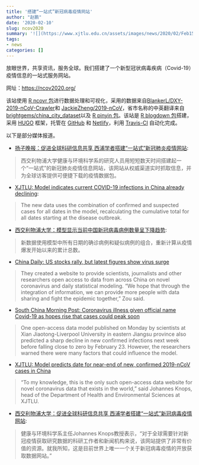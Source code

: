 ```yaml
---
title: '搭建“一站式”新冠病毒疫情网站'
author: "赵鹏"
date: '2020-02-10'
slug: ncov2020
summary: '![](https://www.xjtlu.edu.cn/assets/images/news/2020/02/Feb15data3.png)'
tags:
- news
categories: []
---
```


放眼世界，共享资讯，服务全球。我们搭建了一个新型冠状病毒疾病（Covid-19）疫情信息的一站式服务网站。

网址：https://ncov2020.org/

该站使用 [R ncovr 包](https://github.com/pzhaonet/ncovr)进行数据处理和可视化，采用的数据来自[BlankerL/DXY-2019-nCoV-Crawler](https://github.com/BlankerL/DXY-2019-nCoV-Crawler)和 [JackieZheng/2019-nCoV](https://github.com/JackieZheng/2019-nCoV)，省市名称的中英翻译来自 [brightgems/china_city_dataset](https://github.com/brightgems/china_city_dataset)以及 [R pinyin 包](https://cran.r-project.org/package=pinyin)。该站是 [R blogdown 包](https://bookdown.org/yihui/blogdown/)搭建，采用 [HUGO](https://gohugo.io/) 框架，托管在 [GitHub](http://github.com/) 和 [Netlify](https://www.netlify.com/)，利用 [Travis-CI](https://travis-ci.org/) 自动化完成。

以下是部分媒体报道。

- [扬子晚报：促进全球科研信息共享 西浦学者搭建“一站式”新冠肺炎疫情网站](https://www.yangtse.com/zncontent/270655.html):

> 西交利物浦大学健康与环境科学系的研究人员用短短数天时间搭建起一个“一站式”的新冠肺炎疫情信息网站，该网站从权威渠道实时抓取信息，并为全球访客提供可便捷下载的疫情数据包。

- [XJTLU: Model indicates current COVID-19 infections in China already declining](https://www.xjtlu.edu.cn/en/news/2020/02/model-indicates-current-covid-19-infections-in-china-already-declining):

> The new data uses the combination of confirmed and suspected cases for all dates in the model, recalculating the cumulative total for all dates starting at the disease outbreak.

- [西交利物浦大学：模型显示当前中国新冠病毒病例数量呈下降趋势](https://www.xjtlu.edu.cn/zh/news/2020/02/yiqingchengxiajiangqushi):

> 新数据使用模型中所有日期的确诊病例和疑似病例的组合，重新计算从疫情爆发开始以来的累计总数。

- [China Daily: US stocks rally, but latest figures show virus surge](https://www.chinadaily.com.cn/a/202002/13/WS5e457070a310128217277670.html)

> They created a website to provide scientists, journalists and other researchers open access to data from across China on novel coronavirus and daily statistical modeling. “We hope that through the integration of information, we can provide more people with data sharing and fight the epidemic together,” Zou said.

- [South China Morning Post: Coronavirus illness given official name Covid-19 as hopes rise that cases could peak soon](https://www.scmp.com/news/china/society/article/3050090/deadly-coronavirus-renamed-covid-19-hopes-rise-disease-will-peak)

> One open-access data model published on Monday by scientists at Xian Jiaotong-Liverpool University in eastern Jiangsu province also predicted a sharp decline in new confirmed infections next week before falling close to zero by February 23. However, the researchers warned there were many factors that could influence the model.

- [XJTLU: Model predicts date for near-end of new, confirmed 2019-nCoV cases in China](https://www.xjtlu.edu.cn/en/news/2020/02/model-predicts-date-for-near-end-of-new-confirmed-2019-ncov-cases?_ga=2.186199017.1547123512.1581421183-425644583.1571043854)

> “To my knowledge, this is the only such open-access data website for novel coronavirus data that exists in the world,” said Johannes Knops, head of the Department of Health and Environmental Sciences at XJTLU.

- [西交利物浦大学：促进全球科研信息共享 西浦学者搭建“一站式”新冠病毒疫情网站](https://www.xjtlu.edu.cn/zh/news/2020/02/xinguanbingduxinxiwangzhan):

> 健康与环境科学系主任Johannes Knops教授表示，“对于全球需要针对新冠疫情获取研究数据的科研工作者和新闻机构来说，该网站提供了非常有价值的资源。就我所知，这是目前世界上唯一一个关于新冠病毒疫情的开放获取数据网站。”